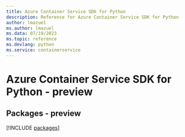 ```yaml
---
title: Azure Container Service SDK for Python
description: Reference for Azure Container Service SDK for Python
author: lmazuel
ms.author: lmazuel
ms.data: 07/19/2023
ms.topic: reference
ms.devlang: python
ms.service: containerservice
---
```

# Azure Container Service SDK for Python - preview
## Packages - preview
[!INCLUDE [packages](container-service-index.md)]
